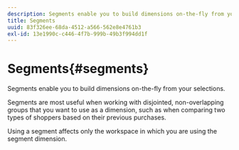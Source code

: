 ```yaml
---
description: Segments enable you to build dimensions on-the-fly from your selections.
title: Segments
uuid: 83f326ee-68da-4512-a566-562e8e4761b3
exl-id: 13e1990c-c446-4f7b-999b-49b3f994dd1f
---
```

# Segments{#segments}

Segments enable you to build dimensions on-the-fly from your selections.

 Segments are most useful when working with disjointed, non-overlapping groups that you want to use as a dimension, such as when comparing two types of shoppers based on their previous purchases.

Using a segment affects only the workspace in which you are using the segment dimension.
